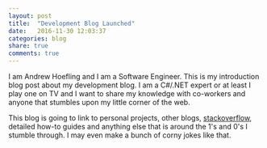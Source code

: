 ```yaml
---
layout: post
title:  "Development Blog Launched"
date:   2016-11-30 12:03:37
categories: blog
share: true
comments: true
---
```

I am Andrew Hoefling and I am a Software Engineer. This is my introduction blog post about my development blog. I am a C#/.NET expert or at least I play one on TV and I want to share my knowledge with co-workers and anyone that stumbles upon my little corner of the web. 

This blog is going to link to personal projects, other blogs, [stackoverflow](http://www.stackoverflow.com/), detailed how-to guides and anything else that is around the 1's and 0's I stumble through. I may even make a bunch of corny jokes like that.
